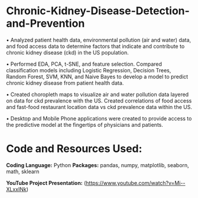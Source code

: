 # Chronic-Kidney-Disease-Detection-and-Prevention
•	Analyzed patient health data, environmental pollution (air and water) data, and food access data to determine factors that indicate and contribute to chronic kidney disease (ckd) in the US population. 

•	Performed EDA, PCA, t-SNE, and feature selection. Compared classification models including Logistic Regression, Decision Trees, Random Forest, SVM, KNN, and Naive Bayes to develop a model to predict chronic kidney disease from patient health data.

•	Created choropleth maps to visualize air and water pollution data layered on data for ckd prevalence with the US. Created correlations of food access and fast-food restaurant location data vs ckd prevalence data within the US.

•	Desktop and Mobile Phone applications were created to provide access to the predictive model at the fingertips of physicians and patients.

# Code and Resources Used:

**Coding Language:** Python
**Packages:** pandas, numpy, matplotlib, seaborn, math, sklearn

**YouTube Project Presentation:**
(https://www.youtube.com/watch?v=Mi--XLxxINk) 
